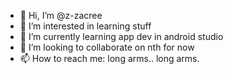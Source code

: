 - 👋 Hi, I’m @z-zacree
- 👀 I’m interested in learning stuff
- 🌱 I’m currently learning app dev in android studio
- 💞️ I’m looking to collaborate on nth for now
- 📫 How to reach me: long arms.. long arms.
